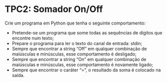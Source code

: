 # TPC2: Somador On/Off

Crie um programa em Python que tenha o seguinte comportamento:

  * Pretende-se um programa que some todas as sequências de dígitos que encontre num texto;
  * Prepare o programa para ler o texto do canal de entrada: stdin;
  * Sempre que encontrar a string “Off” em qualquer combinação de maiúsculas e minúsculas, esse comportamento é desligado;
  * Sempre que encontrar a string “On” em qualquer combinação de maiúsculas e minúsculas, esse comportamento é novamente ligado;
  * Sempre que encontrar o caráter “=”, o resultado da soma é colocado na saída.
